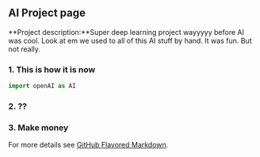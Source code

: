## AI Project page

**Project description:**Super deep learning project wayyyyy before AI was cool. Look at em we used to all of this AI stuff by hand. It was fun. But not really.

### 1. This is how it is now

```python
import openAI as AI
```

### 2. ??

### 3. Make money

For more details see [GitHub Flavored Markdown](https://guides.github.com/features/mastering-markdown/).

